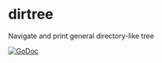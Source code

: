 # dirtree
Navigate and print general directory-like tree

[![GoDoc](https://godoc.org/github.com/gammazero/dirtree?status.svg)](https://godoc.org/github.com/gammazero/dirtree)
